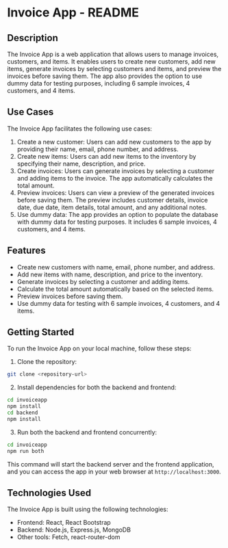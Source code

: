 # Invoice App - README

## Description
The Invoice App is a web application that allows users to manage invoices, customers, and items. It enables users to create new customers, add new items, generate invoices by selecting customers and items, and preview the invoices before saving them. The app also provides the option to use dummy data for testing purposes, including 6 sample invoices, 4 customers, and 4 items.

## Use Cases
The Invoice App facilitates the following use cases:
1. Create a new customer: Users can add new customers to the app by providing their name, email, phone number, and address.
2. Create new items: Users can add new items to the inventory by specifying their name, description, and price.
3. Create invoices: Users can generate invoices by selecting a customer and adding items to the invoice. The app automatically calculates the total amount.
4. Preview invoices: Users can view a preview of the generated invoices before saving them. The preview includes customer details, invoice date, due date, item details, total amount, and any additional notes.
5. Use dummy data: The app provides an option to populate the database with dummy data for testing purposes. It includes 6 sample invoices, 4 customers, and 4 items.

## Features
- Create new customers with name, email, phone number, and address.
- Add new items with name, description, and price to the inventory.
- Generate invoices by selecting a customer and adding items.
- Calculate the total amount automatically based on the selected items.
- Preview invoices before saving them.
- Use dummy data for testing with 6 sample invoices, 4 customers, and 4 items.

## Getting Started
To run the Invoice App on your local machine, follow these steps:

1. Clone the repository:
```bash
git clone <repository-url>
```

2. Install dependencies for both the backend and frontend:
```bash
cd invoiceapp
npm install
cd backend
npm install
```

3. Run both the backend and frontend concurrently:
```bash
cd invoiceapp
npm run both
```

This command will start the backend server and the frontend application, and you can access the app in your web browser at `http://localhost:3000`.

## Technologies Used
The Invoice App is built using the following technologies:
- Frontend: React, React Bootstrap
- Backend: Node.js, Express.js, MongoDB
- Other tools: Fetch, react-router-dom
